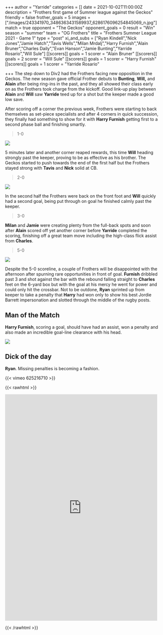 +++
author = "Yarride"
categories = []
date = 2021-10-02T11:00:00Z
description = "Frothers first game of Summer league against the Geckos"
friendly = false
frother_goals = 5
images = ["/images/243341970_3486363431589937_6286176096254845069_n.jpg"]
match = true
opponent = "The Geckos"
opponent_goals = 0
result = "Win"
season = "summer"
team = "OG Frothers"
title = "Frothers Summer League 2021 - Game 1"
type = "post"
xi_and_subs = ["Ryan Kindell","Nick Jones","Jamie Hatch","Tavis Wells","Milan Mrdalj","Harry Furnish","Alain Bruner","Charles Daily","Evan Hanson","Jamie Bunting","Yarride Rosario","Will Sule"]
[[scorers]]
goals = 1
scorer = "Alain Bruner"
[[scorers]]
goals = 2
scorer = "Will Sule"
[[scorers]]
goals = 1
scorer = "Harry Furnish"
[[scorers]]
goals = 1
scorer = "Yarride Rosario"

+++
The step down to Div2 had the Frothers facing new opposition in the Geckos. The new season gave official Frother debuts to **Bunting**, **Will,** and **Alain** after being ring-ins in the past, and they all showed their class early on as the Frothers took charge from the kickoff. Good link-up play between **Alain** and **Will** saw **Yarride** teed up for a shot but the keeper made a good low save.

After scoring off a corner the previous week, Frothers were starting to back themselves as set-piece specialists and after 4 corners in quick succession, they finally had something to show for it with **Harry Furnish** getting first to a second phase ball and finishing smartly.

> 1-0

![](/images/242753332_3486364864923127_8206400657909553624_n.jpg)

5 minutes later and another corner reaped rewards, this time **Will** heading strongly past the keeper, proving to be as effective as his brother. The Geckos started to push towards the end of the first half but the Frothers stayed strong with **Tavis** and **Nick** solid at CB.

> 2-0

![](/images/243512624_3486363358256611_8894628013518706286_n-1.jpg)

In the second half the Frothers were back on the front foot and **Will** quickly had a second goal, being put through on goal he finished calmly past the keeper.

> 3-0

**Milan** and **Jamie** were creating plenty from the full-back spots and soon after **Alain** scored off yet another corner before **Yarride** completed the scoring, finishing off a great team move including the high-class flick assist from **Charles**.

> 5-0 

![](/images/243302852_3486364714923142_2497161946380647861_n.jpg)

Despite the 5-0 scoreline, a couple of Frothers will be disappointed with the afternoon after spurning rare opportunities in front of goal. **Furnish** dribbled past 3 and shot against the bar with the rebound falling straight to **Charles** feet on the 6-yard box but with the goal at his mercy he went for power and could only hit the crossbar. Not to be outdone, **Ryan** sprinted up from keeper to take a penalty that **Harry** had won only to show his best Jordie Barrett impersonation and slotted through the middle of the rugby posts.

## Man of the Match

**Harry Furnish**, scoring a goal, should have had an assist, won a penalty and also made an incredible goal-line clearance with his head.

![](/images/242768453_3486364774923136_5945559721565921889_n.jpg)

## Dick of the day

**Ryan**. Missing penalties is becoming a fashion.

{{< vimeo 625216710 >}}

{{< rawhtml >}} <div class="row"> <iframe src="https://www.facebook.com/plugins/post.php?href=https%3A%2F%2Fwww.facebook.com%2FNZSundayFootball%2Fposts%2F3486365151589765&show_text=true&width=500" width="500" height="743" style="border:none;overflow:hidden" scrolling="no" frameborder="0" allowfullscreen="true" allow="autoplay; clipboard-write; encrypted-media; picture-in-picture; web-share"></iframe> </div>

{{< /rawhtml >}}